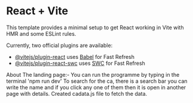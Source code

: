 # React + Vite

This template provides a minimal setup to get React working in Vite with HMR and some ESLint rules.

Currently, two official plugins are available:

- [@vitejs/plugin-react](https://github.com/vitejs/vite-plugin-react/blob/main/packages/plugin-react/README.md) uses [Babel](https://babeljs.io/) for Fast Refresh
- [@vitejs/plugin-react-swc](https://github.com/vitejs/vite-plugin-react-swc) uses [SWC](https://swc.rs/) for Fast Refresh

About The landing page:-
You can run the programme by typing in the terminal 'npm run dev'
To search for the ca, there is a search bar you can write the name and if you click any one of them then it is open in another page with details.
Created cadata.js file to fetch the data.